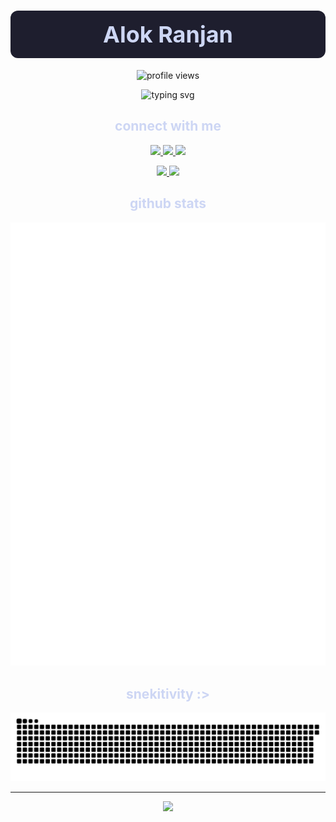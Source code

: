 <h1 align="center" style="background-color:#1e1e2e; padding: 16px 0; border-radius: 12px;">
  <span style="color:#cdd6f4; font-size: 36px;">Alok Ranjan</span>
  <br/>
</h1>

<p align="center">
  <img src="https://count.getloli.com/get/@ryu-ryuk.github.io?theme=booru-lisu" alt="profile views" />
</p>

<p align="center">
  <img src="https://readme-typing-svg.demolab.com?font=Fira+Code&pause=1000&color=cba6f7&center=true&vCenter=true&width=435&lines=backend+developer;linux+(+arch+btw+);creator+of+yoru+pastebin" alt="typing svg" />
</p>
<h2 align="center" style="color:#cdd6f4;">connect with me</h2>

<p align="center">
  <a href="https://github.com/ryu-ryuk" target="_blank">
    <img src="https://img.shields.io/badge/github-ryu--ryuk-1e1e2e?style=for-the-badge&logo=github&logoColor=cdd6f4&labelColor=1e1e2e&color=b4befe" />
  </a>
  <a href="https://x.com/ryu1033658" target="_blank">
    <img src="https://img.shields.io/badge/x-@ryu1033658-1e1e2e?style=for-the-badge&logo=x&logoColor=cdd6f4&labelColor=1e1e2e&color=f38ba8" />
  </a>
  <a href="https://www.linkedin.com/in/ryulore" target="_blank">
    <img src="https://img.shields.io/badge/linkedin-ryulore-1e1e2e?style=for-the-badge&logo=linkedin&logoColor=white&labelColor=1e1e2e&color=74c7ec" />
  </a>
</p>

<p align="center" style="margin-top: 8px;">
  <a href="https://alokranjan.me" target="_blank">
    <img src="https://img.shields.io/badge/portfolio-alokranjan.me-1e1e2e?style=for-the-badge&logo=firefox-browser&logoColor=white&color=b4befe" />
  </a>
  <a href="https://blogs.alokranjan.me" target="_blank">
    <img src="https://img.shields.io/badge/log-blogs -1e1e2e?style=for-the-badge&logo=ghost&logoColor=f5c2e7&color=cba6f7" />
  </a>
</p>

<h2 align="center" style="color:#cdd6f4;">github stats</h2>

<p align="center">
  <img src="https://raw.githubusercontent.com/ryu-ryuk/ryu-ryuk/main/github-metrics.svg" alt="github metrics" />
</p>


<h2 align="center" style="color:#cdd6f4;">snekitivity :&gt;</h2>

<p align="center">
  <picture>
    <source media="(prefers-color-scheme: dark)" srcset="https://raw.githubusercontent.com/ryu-ryuk/ryu-ryuk/output/github-snake-dark.svg" />
    <img src="https://raw.githubusercontent.com/ryu-ryuk/ryu-ryuk/output/github-snake.svg" alt="github snake animation" />
  </picture>
</p>

---

<p align="center">
  <img src="https://capsule-render.vercel.app/api?type=waving&color=b4befe&height=100&section=footer"/>
</p>
